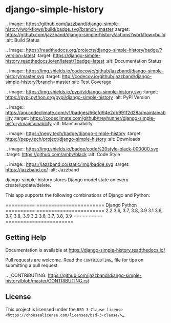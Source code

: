 django-simple-history
=====================

.. image:: https://github.com/jazzband/django-simple-history/workflows/build/badge.svg?branch=master
   :target: https://github.com/jazzband/django-simple-history/actions?workflow=build
   :alt: Build Status

.. image:: https://readthedocs.org/projects/django-simple-history/badge/?version=latest
   :target: https://django-simple-history.readthedocs.io/en/latest/?badge=latest
   :alt: Documentation Status

.. image:: https://img.shields.io/codecov/c/github/jazzband/django-simple-history/master.svg
   :target: http://codecov.io/github/jazzband/django-simple-history?branch=master
   :alt: Test Coverage

.. image:: https://img.shields.io/pypi/v/django-simple-history.svg
   :target: https://pypi.python.org/pypi/django-simple-history
   :alt: PyPI Version

.. image:: https://api.codeclimate.com/v1/badges/66cfd94e2db991f2d28a/maintainability
   :target: https://codeclimate.com/github/treyhunner/django-simple-history/maintainability
   :alt: Maintainability

.. image:: https://pepy.tech/badge/django-simple-history
   :target: https://pepy.tech/project/django-simple-history
   :alt: Downloads

.. image:: https://img.shields.io/badge/code%20style-black-000000.svg
   :target: https://github.com/ambv/black
   :alt: Code Style

.. image:: https://jazzband.co/static/img/badge.svg
   :target: https://jazzband.co/
   :alt: Jazzband


django-simple-history stores Django model state on every create/update/delete.

This app supports the following combinations of Django and Python:

==========  =======================
  Django      Python
==========  =======================
2.2         3.6, 3.7, 3.8, 3.9
3.1         3.6, 3.7, 3.8, 3.9
3.2         3.6, 3.7, 3.8, 3.9
==========  =======================

Getting Help
------------

Documentation is available at https://django-simple-history.readthedocs.io/

Pull requests are welcome.  Read the `CONTRIBUTING`_ file for tips on
submitting a pull request.

.. _CONTRIBUTING: https://github.com/jazzband/django-simple-history/blob/master/CONTRIBUTING.rst

License
-------

This project is licensed under the
`BSD 3-Clause license <https://choosealicense.com/licenses/bsd-3-clause/>`_.
